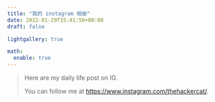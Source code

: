 ```yaml
---
title: "我的 instagram 相册"
date: 2022-01-29T15:41:50+08:00
draft: false

lightgallery: true

math:
  enable: true
---
```


> Here are my daily life post on IG.
>
> You can follow me at https://www.instagram.com/thehackercat/.

<div id="pixlee_container"></div><script type="text/javascript">window.PixleeAsyncInit = function() {Pixlee.init({apiKey:'DhWLITdKIzfhR_0-qopt'});Pixlee.addSimpleWidget({widgetId:'35728'});};</script><script src="//instafeed.assets.pxlecdn.com/assets/pixlee_widget_1_0_0.js"></script>